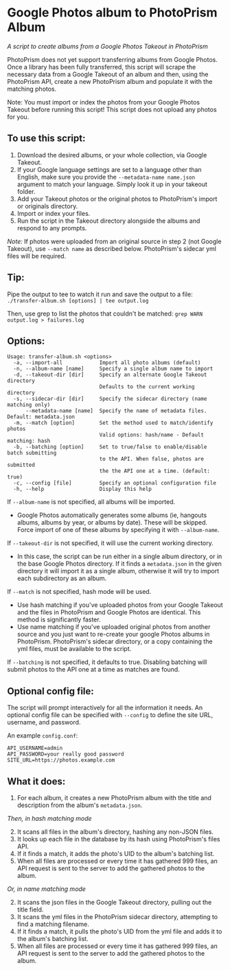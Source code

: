 # Google Photos album to PhotoPrism Album
*A script to create albums from a Google Photos Takeout in PhotoPrism*

PhotoPrism does not yet support transferring albums from Google Photos.  Once a library 
has been fully transferred, this script will scrape the necessary data from a Google 
Takeout of an album and then, using the PhotoPrism API, create a new PhotoPrism 
album and populate it with the matching photos.

Note: You must import or index the photos from your Google Photos Takeout before 
running this script!  This script does not upload any photos for you.
  
[upstream]: https://github.com/inthreedee/photoprism-transfer-album
[insight]: https://github.com/photoprism/photoprism/issues/869#issuecomment-779488150

## To use this script:

1. Download the desired albums, or your whole collection, via Google Takeout.
2. If your Google language settings are set to a language other than English, make sure you provide the `--metadata-name name.json` argument to match your language. Simply look it up in your takeout folder.
4. Add your Takeout photos or the original photos to PhotoPrism's import or originals directory.
5. Import or index your files.
6. Run the script in the Takeout directory alongside the albums and respond to any prompts.

*Note:* If photos were uploaded from an original source in step 2 (not Google Takeout), 
use `--match name` as described below. PhotoPrism's sidecar yml files will be required.

## Tip:
Pipe the output to tee to watch it run and save the output to a file:
`./transfer-album.sh [options] | tee output.log`

Then, use grep to list the photos that couldn't be matched:
`grep WARN output.log > failures.log`



## Options:
```
Usage: transfer-album.sh <options>
  -a, --import-all            Import all photo albums (default)
  -n, --album-name [name]     Specify a single album name to import
  -d, --takeout-dir [dir]     Specify an alternate Google Takeout directory
                              Defaults to the current working directory
  -s, --sidecar-dir [dir]     Specify the sidecar directory (name matching only)
      --metadata-name [name]  Specify the name of metadata files. Default: metadata.json
  -m, --match [option]        Set the method used to match/identify photos
                              Valid options: hash/name - Default matching: hash
  -b, --batching [option]     Set to true/false to enable/disable batch submitting
                              to the API. When false, photos are submitted
                              the the API one at a time. (default: true)
  -c, --config [file]         Specify an optional configuration file
  -h, --help                  Display this help
```

If `--album-name` is not specified, all albums will be imported.
 - Google Photos automatically generates some albums (ie, hangouts albums, albums by year, or albums by date). 
   These will be skipped. Force import of one of these albums by specifying it with `--album-name`.

If `--takeout-dir` is not specified, it will use the current working directory.
- In this case, the script can be run either in a single album directory, or in the base Google Photos 
  directory. If it finds a `metadata.json` in the given directory it will import it as a 
  single album, otherwise it will try to import each subdirectory as an album.

If `--match` is not specified, hash mode will be used.
- Use hash matching if you've uploaded photos from your Google Takeout and 
  the files in PhotoPrism and Google Photos are identical. This method is significantly faster.
- Use name matching if you've uploaded original photos from another source 
  and you just want to re-create your google Photos albums in PhotoPrism.
  PhotoPrism's sidecar directory, or a copy containing the yml files, must be available to the script.

If `--batching` is not specified, it defaults to true.
Disabling batching will submit photos to the API one at a time as matches are found.

## Optional config file:
The script will prompt interactively for all the information it needs. 
An optional config file can be specified with `--config` to define 
the site URL, username, and password.

An example `config.conf`:

```
API_USERNAME=admin
API_PASSWORD=your really good password
SITE_URL=https://photos.example.com
```

## What it does:

1. For each album, it creates a new PhotoPrism album with the title and description from
   the album's `metadata.json`.

*Then, in hash matching mode*

2. It scans all files in the album's directory, hashing any non-JSON files.
3. It looks up each file in the database by its hash using PhotoPrism's files API.
4. If it finds a match, it adds the photo's UID to the album's batching list.
5. When all files are processed or every time it has gathered 999 files, an API request 
   is sent to the server to add the gathered photos to the album.

*Or, in name matching mode*

2. It scans the json files in the Google Takeout directory, pulling out the title field.
3. It scans the yml files in the PhotoPrism sidecar directory, attempting to find a matching filename.
4. If it finds a match, it pulls the photo's UID from the yml file and adds it to the album's batching list.
5. When all files are processed or every time it has gathered 999 files, an API request 
   is sent to the server to add the gathered photos to the album.
